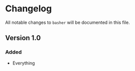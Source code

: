 # Changelog

All notable changes to `basher` will be documented in this file.

## Version 1.0

### Added
- Everything
